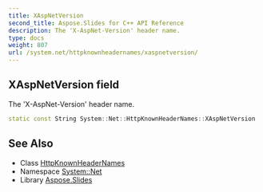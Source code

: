 ```yaml
---
title: XAspNetVersion
second_title: Aspose.Slides for C++ API Reference
description: The 'X-AspNet-Version' header name.
type: docs
weight: 807
url: /system.net/httpknownheadernames/xaspnetversion/
---
```

## XAspNetVersion field


The 'X-AspNet-Version' header name.

```cpp
static const String System::Net::HttpKnownHeaderNames::XAspNetVersion
```

## See Also

* Class [HttpKnownHeaderNames](../)
* Namespace [System::Net](../../)
* Library [Aspose.Slides](../../../)